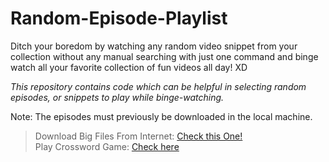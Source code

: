 # Random-Episode-Playlist
Ditch your boredom by watching any random video snippet from your collection without any manual searching with just one command and binge watch all your favorite collection of fun videos all day! XD

*This repository contains code which can be helpful in selecting random episodes, or snippets to play while binge-watching.*

Note: The episodes must previously be downloaded in the local machine.

>Download Big Files From Internet: [Check this One!](https://github.com/noviicee/Download-Files) <br>
>Play Crossword Game: [Check here](https://github.com/noviicee/Crossword-Game)
